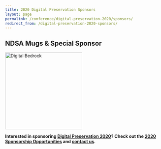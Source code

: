 ```yaml
---
title: 2020 Digital Preservation Sponsors
layout: page
permalink: /conference/digital-preservation-2020/sponsors/
redirect_from: /digital-preservation-2020-sponsors/
---
```



## **NDSA Mugs & Special Sponsor**

[<img alt="Digital Bedrock" width="250" src='{{ "/images/sponsors/Digital_Bedrock_logoB.jpg"}}'>](https://www.digitalbedrock.com/)

**Interested in sponsoring [Digital Preservation 2020](https://ndsa.org/meetings/)? Check out the [2020 Sponsorship Opportunities](https://forum2020.diglib.org/sponsorship-opportunities/) and [contact us](mailto:lkwasigroch@clir.org?subject=DigiPres%20Sponsorship).**
